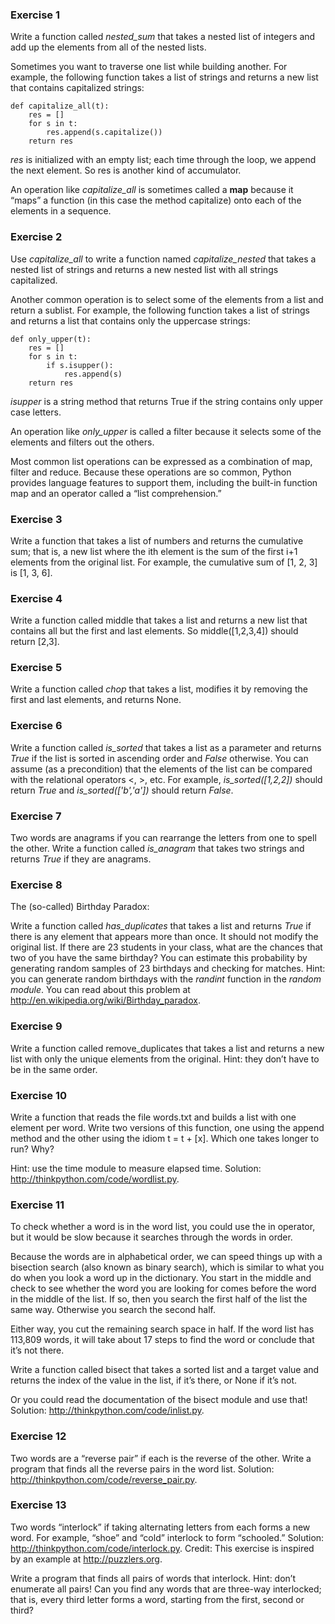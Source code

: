### Exercise 1  
Write a function called _nested_sum_ that takes a nested list of integers and add up the elements from all of the nested lists.

Sometimes you want to traverse one list while building another. For example, the following function takes a list of strings and returns a new list that contains capitalized strings:

```
def capitalize_all(t):
    res = []
    for s in t:
        res.append(s.capitalize())
    return res
```

_res_ is initialized with an empty list; each time through the loop, we append the next element. So res is another kind of accumulator.

An operation like _capitalize_all_ is sometimes called a **map** because it “maps” a function (in this case the method capitalize) onto each of the elements in a sequence.

### Exercise 2  
Use _capitalize_all_ to write a function named _capitalize_nested_ that takes a nested list of strings and returns a new nested list with all strings capitalized.

Another common operation is to select some of the elements from a list and return a sublist. For example, the following function takes a list of strings and returns a list that contains only the uppercase strings:

```
def only_upper(t):
    res = []
    for s in t:
        if s.isupper():
            res.append(s)
    return res
```
_isupper_ is a string method that returns True if the string contains only upper case letters.

An operation like _only_upper_ is called a filter because it selects some of the elements and filters out the others.

Most common list operations can be expressed as a combination of map, filter and reduce. Because these operations are so common, Python provides language features to support them, including the built-in function map and an operator called a “list comprehension.”

### Exercise 3  
Write a function that takes a list of numbers and returns the cumulative sum; that is, a new list where the ith element is the sum of the first i+1 elements from the original list. For example, the cumulative sum of [1, 2, 3] is [1, 3, 6].

### Exercise 4  
Write a function called middle that takes a list and returns a new list that contains all but the first and last elements. So middle([1,2,3,4]) should return [2,3].

### Exercise 5  
Write a function called _chop_ that takes a list, modifies it by removing the first and last elements, and returns None.

### Exercise 6   
Write a function called _is_sorted_ that takes a list as a parameter and returns _True_ if the list is sorted in ascending order and _False_ otherwise. You can assume (as a precondition) that the elements of the list can be compared with the relational operators <, >, etc.
For example, _is_sorted([1,2,2])_ should return _True_ and _is_sorted(['b','a'])_ should return _False_.

### Exercise 7  
Two words are anagrams if you can rearrange the letters from one to spell the other. Write a function called _is_anagram_ that takes two strings and returns _True_ if they are anagrams.

### Exercise 8  
The (so-called) Birthday Paradox:

Write a function called _has_duplicates_ that takes a list and returns _True_ if there is any element that appears more than once. It should not modify the original list.
If there are 23 students in your class, what are the chances that two of you have the same birthday? You can estimate this probability by generating random samples of 23 birthdays and checking for matches. Hint: you can generate random birthdays with the _randint_ function in the _random module_.
You can read about this problem at http://en.wikipedia.org/wiki/Birthday_paradox.

### Exercise 9  
Write a function called remove_duplicates that takes a list and returns a new list with only the unique elements from the original. Hint: they don’t have to be in the same order.

### Exercise 10  
Write a function that reads the file words.txt and builds a list with one element per word. Write two versions of this function, one using the append method and the other using the idiom t = t + [x]. Which one takes longer to run? Why?

Hint: use the time module to measure elapsed time. Solution: http://thinkpython.com/code/wordlist.py.

### Exercise 11  
To check whether a word is in the word list, you could use the in operator, but it would be slow because it searches through the words in order.

Because the words are in alphabetical order, we can speed things up with a bisection search (also known as binary search), which is similar to what you do when you look a word up in the dictionary. You start in the middle and check to see whether the word you are looking for comes before the word in the middle of the list. If so, then you search the first half of the list the same way. Otherwise you search the second half.

Either way, you cut the remaining search space in half. If the word list has 113,809 words, it will take about 17 steps to find the word or conclude that it’s not there.

Write a function called bisect that takes a sorted list and a target value and returns the index of the value in the list, if it’s there, or None if it’s not.

Or you could read the documentation of the bisect module and use that! Solution: http://thinkpython.com/code/inlist.py.

### Exercise 12  
Two words are a “reverse pair” if each is the reverse of the other. Write a program that finds all the reverse pairs in the word list. Solution: http://thinkpython.com/code/reverse_pair.py.

### Exercise 13  
Two words “interlock” if taking alternating letters from each forms a new word. For example, “shoe” and “cold” interlock to form “schooled.” Solution: http://thinkpython.com/code/interlock.py. Credit: This exercise is inspired by an example at http://puzzlers.org.

Write a program that finds all pairs of words that interlock. Hint: don’t enumerate all pairs!
Can you find any words that are three-way interlocked; that is, every third letter forms a word, starting from the first, second or third?
